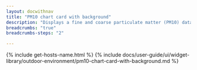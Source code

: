 ```yaml
---
layout: docwithnav
title: "PM10 chart card with background"
description: "Displays a fine and coarse particulate matter (PM10) data by combining the latest and aggregated values with the background image and optional simplified chart."
breadcrumbs: "true"
breadcrumbs-steps: "2"

---
```

{% include get-hosts-name.html %}
{% include docs/user-guide/ui/widget-library/outdoor-environment/pm10-chart-card-with-background.md %}
